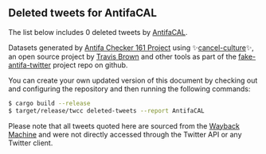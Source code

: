 ## Deleted tweets for AntifaCAL

The list below includes 0 deleted tweets by
[AntifaCAL](https://twitter.com/AntifaCAL).



Datasets generated by [Antifa Checker 161 Project](https://twitter.com/antifacheck161) using ✨[cancel-culture](https://github.com/travisbrown/cancel-culture)✨, an open source project by 
[Travis Brown](https://twitter.com/travisbrown) and other tools as part of the 
[fake-antifa-twitter](https://github.com/antifacheck161/fake-antifa-twitter) project repo on github.

You can create your own updated version of this document by checking out and configuring the
repository and then running the following commands:

```bash
$ cargo build --release
$ target/release/twcc deleted-tweets --report AntifaCAL
```

Please note that all tweets quoted here are sourced from the
[Wayback Machine](https://web.archive.org) and were not directly accessed through the Twitter API or
any Twitter client.

